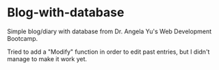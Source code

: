 # Blog-with-database
Simple blog/diary with database from Dr. Angela Yu's Web Development Bootcamp.

Tried to add a "Modify" function in order to edit past entries, but I didn't manage to make it work yet.

